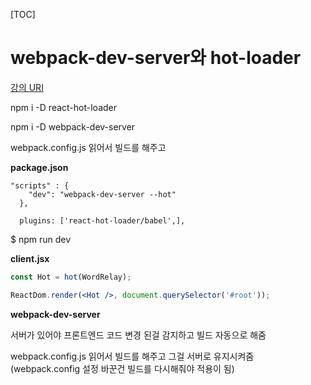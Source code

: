 [TOC]

# webpack-dev-server와 hot-loader

[강의 URI](https://www.youtube.com/watch?v=jQh5_jvZVzI&list=PLcqDmjxt30RtqbStQqk-eYMK8N-1SYIFn&index=19)



npm i -D react-hot-loader

npm i -D webpack-dev-server

webpack.config.js 읽어서 빌드를 해주고



**package.json**

```
"scripts" : {
    "dev": "webpack-dev-server --hot"
  },
  
  plugins: ['react-hot-loader/babel',],
```

$ npm run dev



**client.jsx**

```jsx
const Hot = hot(WordRelay);

ReactDom.render(<Hot />, document.querySelector('#root'));
```

**webpack-dev-server**

서버가 있어야 프론트엔드 코드 변경 된걸 감지하고 빌드 자동으로 해줌

webpack.config.js 읽어서 빌드를 해주고 그걸 서버로 유지시켜줌 (webpack.config 설정 바꾼건 빌드를 다시해줘야 적용이 됨)